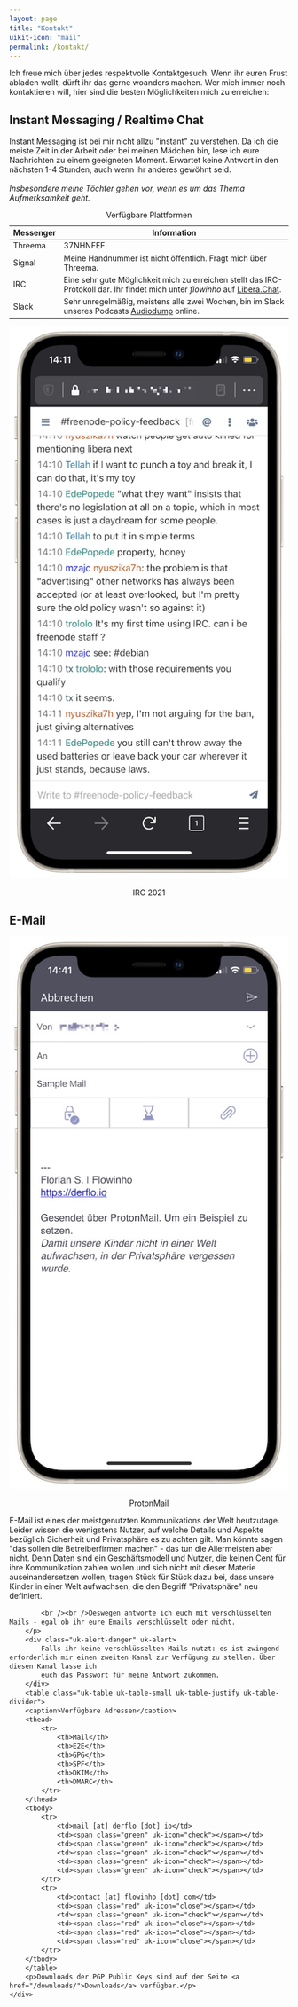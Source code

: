 ```yaml
---
layout: page
title: "Kontakt"
uikit-icon: "mail"
permalink: /kontakt/
---
```


Ich freue mich über jedes respektvolle Kontaktgesuch. Wenn ihr euren Frust abladen wollt, dürft ihr das gerne woanders machen. Wer mich immer noch kontaktieren will, hier sind die besten Möglichkeiten mich zu erreichen:

<h2 class="uk-heading-line"><span><span uk-icon="bolt"></span> Instant Messaging / Realtime Chat</span></h2>

<div class="" uk-grid>
    <div class="uk-width-expand@m">
        <p>Instant Messaging ist bei mir nicht allzu "instant" zu verstehen. Da ich die meiste Zeit in der Arbeit oder bei meinen Mädchen bin, lese ich eure Nachrichten zu einem geeigneten Moment. Erwartet keine Antwort in den nächsten 1-4 Stunden, auch wenn ihr anderes gewöhnt seid. 
        <br /><br /><em>Insbesondere meine Töchter gehen vor, wenn es um das Thema Aufmerksamkeit geht.</em> </p>
        <table class="uk-table uk-table-small uk-table-justify">
            <caption>Verfügbare Plattformen</caption>
            <thead>
                <tr>
                    <th>Messenger</th>
                    <th>Information</th>
                </tr>
            </thead>
            <tbody>
                <tr>
                    <td>Threema</td>
                    <td>37NHNFEF</td>
                </tr>
                <tr>
                    <td>Signal</td>
                    <td>Meine Handnummer ist nicht öffentlich. Fragt mich über Threema.</td>
                </tr>
                <tr>
                    <td>IRC</td>
                    <td>Eine sehr gute Möglichkeit mich zu erreichen stellt das IRC-Protokoll dar. Ihr findet mich unter <em>flowinho</em> auf <a href="https://libera.chat">Libera.Chat</a>.</td>
                </tr>
                <tr>
                    <td>Slack</td>
                    <td>Sehr unregelmäßig, meistens alle zwei Wochen, bin im Slack unseres Podcasts <a href="https://audiodump.de">Audiodump</a> online.</td>
                </tr>
            </tbody>
        </table>
    </div>
    <div class="uk-width-1-4@m" uk-lightbox="animation: slide">
       <a class="uk-inline" href="/assets/kontakt/irc-screenshot.png" data-caption="IRC 2021, Client: TheLounge, self-hosted.">
            <img src="/assets/kontakt/irc-screenshot.png" alt="">
        </a>
        <p class="uk-text-meta" align="center">IRC 2021</p>
    </div>
</div>

<h2 class="uk-heading-line"><span><span uk-icon="mail"></span>  E-Mail</span></h2>

<div class="" uk-grid>
    <div class="uk-width-1-4@m" uk-lightbox="animation: slide">
       <a class="uk-inline" href="/assets/kontakt/mail-screenshot.jpg" data-caption="ProtonMail">
            <img src="/assets/kontakt/mail-screenshot.jpg" alt="">
        </a>
        <p class="uk-text-meta" align="center">ProtonMail</p>
    </div>
    <div class="uk-width-expand@m">
        <p>
            E-Mail ist eines der meistgenutzten Kommunikations der Welt heutzutage. Leider wissen die wenigstens Nutzer, auf welche Details und Aspekte bezüglich Sicherheit und Privatsphäre es zu achten gilt. Man könnte sagen "das sollen die Betreiberfirmen machen" - das tun die Allermeisten aber nicht. Denn Daten sind ein Geschäftsmodell und Nutzer, die keinen Cent für ihre Kommunikation zahlen wollen und sich nicht mit dieser Materie auseinandersetzen wollen, tragen Stück für Stück dazu bei, dass unsere Kinder in einer Welt aufwachsen, die den Begriff "Privatsphäre" neu definiert.

            <br /><br />Deswegen antworte ich euch mit verschlüsselten Mails - egal ob ihr eure Emails verschlüsselt oder nicht.
        </p>
        <div class="uk-alert-danger" uk-alert>
            Falls ihr keine verschlüsselten Mails nutzt: es ist zwingend erforderlich mir einen zweiten Kanal zur Verfügung zu stellen. Über diesen Kanal lasse ich
            euch das Passwort für meine Antwort zukommen.
        </div>
        <table class="uk-table uk-table-small uk-table-justify uk-table-divider">
        <caption>Verfügbare Adressen</caption>
        <thead>
            <tr>
                <th>Mail</th>
                <th>E2E</th>
                <th>GPG</th>
                <th>SPF</th>
                <th>DKIM</th>
                <th>DMARC</th>
            </tr>
        </thead>
        <tbody>
            <tr>
                <td>mail [at] derflo [dot] io</td>
                <td><span class="green" uk-icon="check"></span></td>
                <td><span class="green" uk-icon="check"></span></td>
                <td><span class="green" uk-icon="check"></span></td>
                <td><span class="green" uk-icon="check"></span></td>
                <td><span class="green" uk-icon="check"></span></td>
            </tr>
            <tr>
                <td>contact [at] flowinho [dot] com</td>
                <td><span class="red" uk-icon="close"></span></td>
                <td><span class="green" uk-icon="check"></span></td>
                <td><span class="red" uk-icon="close"></span></td>
                <td><span class="red" uk-icon="close"></span></td>
                <td><span class="red" uk-icon="close"></span></td>
            </tr>
        </tbody>
        </table>
        <p>Downloads der PGP Public Keys sind auf der Seite <a href="/downloads/">Downloads</a> verfügbar.</p>
    </div>
</div>



